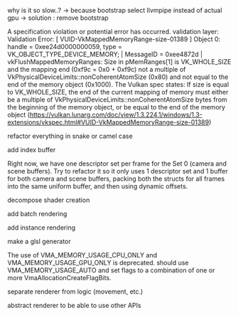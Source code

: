 why is it so slow..? -> because bootstrap select llvmpipe instead of actual gpu 
-> solution : remove bootstrap

A specification violation or potential error has occurred.
validation layer: Validation Error: [ VUID-VkMappedMemoryRange-size-01389 ] Object 0: handle = 0xee24d0000000059, type = VK_OBJECT_TYPE_DEVICE_MEMORY; | MessageID = 0xee4872d | vkFlushMappedMemoryRanges: Size in pMemRanges[1] is VK_WHOLE_SIZE and the mapping end (0xf9c = 0x0 + 0xf9c) not a multiple of VkPhysicalDeviceLimits::nonCoherentAtomSize (0x80) and not equal to the end of the memory object 
(0x1000). The Vulkan spec states: If size is equal to VK_WHOLE_SIZE, the end of the current mapping of memory must either be a multiple of VkPhysicalDeviceLimits::nonCoherentAtomSize bytes from the beginning of the memory object, or be equal to the end of the memory object (https://vulkan.lunarg.com/doc/view/1.3.224.1/windows/1.3-extensions/vkspec.html#VUID-VkMappedMemoryRange-size-01389)

refactor everything in snake or camel case

add index buffer

Right now, we have one descriptor set per frame for the Set 0 (camera and scene buffers). 
Try to refactor it so it only uses 1 descriptor set and 1 buffer for both camera and scene buffers,
packing both the structs for all frames into the same uniform buffer, and then using dynamic offsets.

decompose shader creation

add batch rendering

add instance rendering

make a glsl generator 

The use of VMA_MEMORY_USAGE_CPU_ONLY and VMA_MEMORY_USAGE_GPU_ONLY is deprecated.
should use VMA_MEMORY_USAGE_AUTO and set flags to a combination of one or more VmaAllocationCreateFlagBits.


separate renderer from logic (movement, etc.)

abstract renderer to be able to use other APIs